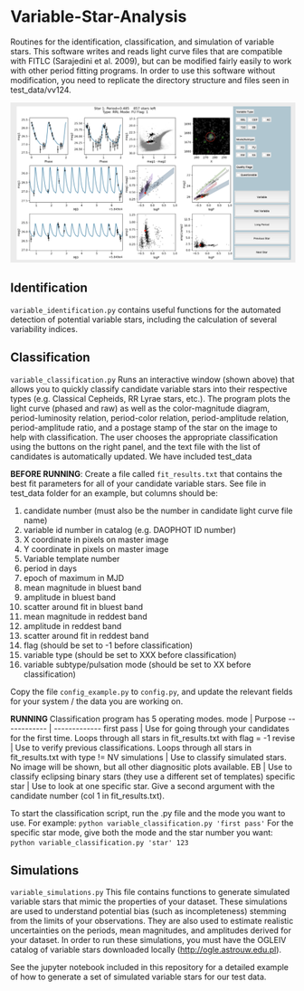 # Variable-Star-Analysis
Routines for the identification, classification, and simulation of variable stars. This software writes and reads light 
curve files that are compatible with FITLC (Sarajedini et al. 2009), but can be modified fairly easily to work with other 
period fitting programs. In order to use this software without modification, you need to replicate the directory structure 
and files seen in test_data/vv124. 


![Classification example](classification_example.png?raw=true "variable_classification.py window")

## Identification 
`variable_identification.py` contains useful functions for the automated detection of potential variable stars, including the calculation of 
several variability indices. 

## Classification

`variable_classification.py` Runs an interactive window (shown above) that allows you to quickly classify candidate variable stars 
into their respective types (e.g. Classical Cepheids, RR Lyrae stars, etc.). The program plots the light curve (phased and raw) as
well as the color-magnitude diagram, period-luminosity relation, period-color relation, period-amplitude relation, period-amplitude ratio, 
and a postage stamp of the star on the image to help with classification. The user chooses the appropriate classification using the buttons 
on the right panel, and the text file with the list of candidates is automatically updated. We have included test_data 

**BEFORE RUNNING**: Create a file called `fit_results.txt` that contains the best fit parameters for all of your candidate variable stars.
See file in test_data folder for an example, but columns should be: 
1. candidate number (must also be the number in candidate light curve file name) 
2. variable id number in catalog (e.g. DAOPHOT ID number) 
3. X coordinate in pixels on master image 
4. Y coordinate in pixels on master image
5. Variable template number 
6. period in days 
7. epoch of maximum in MJD 
8. mean magnitude in bluest band 
9. amplitude in bluest band 
10. scatter around fit in bluest band 
11. mean magnitude in reddest band 
12. amplitude in reddest band 
13. scatter around fit in reddest band 
14. flag (should be set to -1 before classification) 
15. variable type (should be set to XXX before classification) 
16. variable subtype/pulsation mode (should be set to XX before classification) 

Copy the file `config_example.py` to `config.py`, and update the relevant fields for your system / the data you are working on.

**RUNNING** 
Classification program has 5 operating modes. 
mode | Purpose
------------ | -------------
first pass | Use for going through your candidates for the first time. Loops through all stars in fit_results.txt with flag = -1 
revise | Use to verify previous classifications. Loops through all stars in fit_results.txt with type != NV 
simulations | Use to classify simulated stars. No image will be shown, but all other diagnositic plots available. 
EB | Use to classify eclipsing binary stars (they use a different set of templates) 
specific star | Use to look at one specific star. Give a second argument with the candidate number (col 1 in fit_results.txt). 


To start the classification script, run the .py file and the mode you want to use. For example:
`python variable_classification.py 'first pass'` 
For the specific star mode, give both the mode and the star number you want: 
`python variable_classification.py 'star' 123`



## Simulations
`variable_simulations.py` This file contains functions to generate simulated variable stars that mimic the properties of your dataset. These simulations are 
used to understand potential bias (such as incompleteness) stemming from the limits of your observations. They are also used to estimate 
realistic uncertainties on the periods, mean magnitudes, and amplitudes derived for your dataset. In order to run these simulations, you 
must have the OGLEIV catalog of variable stars downloaded locally (http://ogle.astrouw.edu.pl). 

See the jupyter notebook included in this repository for a detailed example of how to generate a set of simulated variable stars for our test data. 
